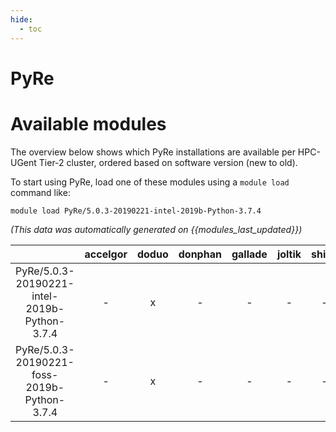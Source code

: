 ```yaml
---
hide:
  - toc
---
```


PyRe
====

# Available modules


The overview below shows which PyRe installations are available per HPC-UGent Tier-2 cluster, ordered based on software version (new to old).

To start using PyRe, load one of these modules using a `module load` command like:

```shell
module load PyRe/5.0.3-20190221-intel-2019b-Python-3.7.4
```

*(This data was automatically generated on {{modules_last_updated}})*  

| |accelgor|doduo|donphan|gallade|joltik|shinx|skitty|
| :---: | :---: | :---: | :---: | :---: | :---: | :---: | :---: |
|PyRe/5.0.3-20190221-intel-2019b-Python-3.7.4|-|x|-|-|-|-|-|
|PyRe/5.0.3-20190221-foss-2019b-Python-3.7.4|-|x|-|-|-|-|-|
